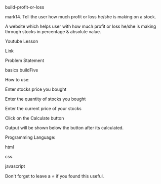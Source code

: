 build-profit-or-loss

mark14. Tell the user how much profit or loss he/she is making on a stock.

A website which helps user with how much profit or loss he/she is making through stocks in percentage & absolute value.

Youtube Lesson

Link

Problem Statement

basics buildFive

How to use:

Enter stocks price you bought

Enter the quantity of stocks you bought

Enter the current price of your stocks

Click on the Calculate button

Output will be shown below the button after its calculated.

Programming Language:

html

css

javascript

Don't forget to leave a ⭐ if you found this useful.
